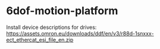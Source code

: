 # 6dof-motion-platform

Install device descriptions for drives: 
https://assets.omron.eu/downloads/ddf/en/v3/r88d-1snxxx-ect_ethercat_esi_file_en.zip